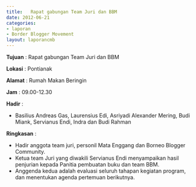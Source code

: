 ```yaml
---
title:   Rapat gabungan Team Juri dan BBM 
date: 2012-06-21
categories:
- laporan
- Border Blogger Movement
layout: laporancmb
---
```



**Tujuan** :   Rapat gabungan Team Juri dan BBM 

**Lokasi** :  Pontianak 

**Alamat** :  Rumah Makan Beringin 

**Jam** :  09.00-12.30 

**Hadir** :
* Basilius Andreas Gas, Laurensius Edi,  Asriyadi Alexander Mering, Budi Miank, Servianus Endi, Indra dan Budi Rahman 

**Ringkasan** :
* Hadir anggota team juri,  personil Mata Enggang dan  Borneo Blogger Community.
* Ketua team Juri yang diwakili Servianus Endi  menyampaikan hasil penjurian kepada Panitia pembuatan buku dan team BBM.  
* Anggenda kedua adalah evaluasi seluruh tahapan kegiatan  program, dan menentukan agenda pertemuan berikutnya.

